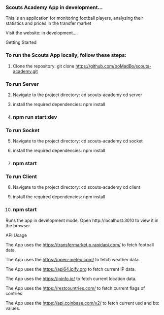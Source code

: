 ### Scouts Academy App in development...

This is an application for monitoring football players, analyzing their statistics and prices in the transfer market

Visit the website: in development....

Getting Started

### To run the Scouts App locally, follow these steps:

1. Clone the repository:
   git clone https://github.com/boMadBo/scouts-academy.git

### To run Server

2. Navigate to the project directory:
   cd scouts-academy
   cd server

3. install the required dependencies:
   npm install

4. ### npm run start:dev

### To run Socket

5. Navigate to the project directory:
   cd scouts-academy
   cd socket

6. install the required dependencies:
   npm install
7. ### npm start

### To run Client

8. Navigate to the project directory:
   cd scouts-academy
   cd client

9. install the required dependencies:
   npm install

10. ### npm start

Runs the app in development mode. Open http://localhost:3010 to view it in the browser.

API Usage

The App uses the https://transfermarket.p.rapidapi.com/ to fetch football data.

The App uses the https://open-meteo.com/ to fetch weather data.

The App uses the https://api64.ipify.org to fetch current IP data.

The App uses the https://ipinfo.io/ to fetch current location data.

The App uses the https://restcountries.com/ to fetch current flags of contries.

The App uses the https://api.coinbase.com/v2/ to fetch current usd and btc values.
